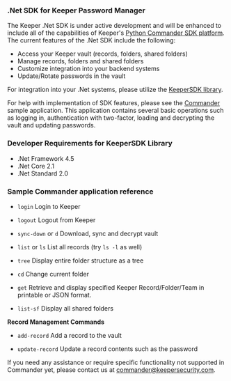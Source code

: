 ﻿### .Net SDK for Keeper Password Manager 

The Keeper .Net SDK is under active development and will be enhanced to include all of the capabilities of Keeper's [Python Commander SDK platform](https://github.com/Keeper-Security/Commander).  The current features of the .Net SDK include the following:

* Access your Keeper vault (records, folders, shared folders)
* Manage records, folders and shared folders
* Customize integration into your backend systems
* Update/Rotate passwords in the vault

For integration into your .Net systems, please utilize the [KeeperSDK library](https://github.com/Keeper-Security/Commander/tree/master/dotnet-keeper-sdk/KeeperSdk).

For help with implementation of SDK features, please see the [Commander](https://github.com/Keeper-Security/Commander/tree/master/dotnet-keeper-sdk/Commander) sample application.  This application contains several basic operations such as logging in, authentication with two-factor, loading and decrypting the vault and updating passwords.

### Developer Requirements for KeeperSDK Library

* .Net Framework 4.5
* .Net Core 2.1
* .Net Standard 2.0

### Sample Commander application reference 

* ```login``` Login to Keeper

* ```logout``` Logout from Keeper

* ```sync-down``` or ```d``` Download, sync and decrypt vault

* ```list``` or ```ls``` List all records (try ```ls -l``` as well)

* ```tree``` Display entire folder structure as a tree

* ```cd``` Change current folder

* ```get``` Retrieve and display specified Keeper Record/Folder/Team in printable or JSON format.

* ```list-sf``` Display all shared folders

**Record Management Commands**

* ```add-record``` Add a record to the vault

* ```update-record``` Update a record contents such as the password

If you need any assistance or require specific functionality not supported in Commander yet, please contact us at commander@keepersecurity.com.
